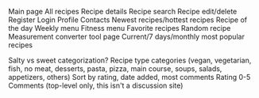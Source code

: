 ﻿Main page
All recipes
Recipe details
Recipe search
Recipe edit/delete
Register
Login
Profile
Contacts
Newest recipes/hottest recipes
Recipe of the day
Weekly menu
Fitness menu
Favorite recipes
Random recipe
Measurement converter tool page
Current/7 days/monthly most popular recipes

Salty vs sweet categorization?
Recipe type categories (vegan, vegetarian, fish, no meat, desserts, pasta, pizza, main course, soups, salads, appetizers, others)
Sort by rating, date added, most comments
Rating 0-5
Comments (top-level only, this isn't a discussion site)
